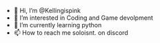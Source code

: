 - 👋 Hi, I’m @Kellingispink
- 👀 I’m interested in Coding and Game devolpment
- 🌱 I’m currently learning python
- 📫 How to reach me soloisnt. on discord
<!---
Kellingispink/Kellingispink is a ✨ special ✨ repository because its `README.md` (this file) appears on your GitHub profile.
You can click the Preview link to take a look at your changes.
--->
